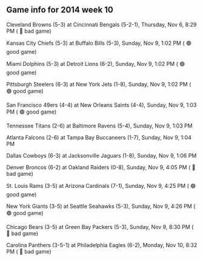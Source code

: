 ## Game info for 2014 week 10
Cleveland Browns (5-3) at Cincinnati Bengals (5-2-1), Thursday, Nov 6, 8:29 PM (	:red_circle: bad game)



Kansas City Chiefs (5-3) at Buffalo Bills (5-3), Sunday, Nov 9, 1:02 PM (	:green_circle: good game)

Miami Dolphins (5-3) at Detroit Lions (6-2), Sunday, Nov 9, 1:02 PM (	:green_circle: good game)

Pittsburgh Steelers (6-3) at New York Jets (1-8), Sunday, Nov 9, 1:02 PM (	:green_circle: good game)

San Francisco 49ers (4-4) at New Orleans Saints (4-4), Sunday, Nov 9, 1:03 PM (	:green_circle: good game)

Tennessee Titans (2-6) at Baltimore Ravens (5-4), Sunday, Nov 9, 1:03 PM

Atlanta Falcons (2-6) at Tampa Bay Buccaneers (1-7), Sunday, Nov 9, 1:04 PM

Dallas Cowboys (6-3) at Jacksonville Jaguars (1-8), Sunday, Nov 9, 1:06 PM



Denver Broncos (6-2) at Oakland Raiders (0-8), Sunday, Nov 9, 4:05 PM (	:red_circle: bad game)

St. Louis Rams (3-5) at Arizona Cardinals (7-1), Sunday, Nov 9, 4:25 PM (	:green_circle: good game)

New York Giants (3-5) at Seattle Seahawks (5-3), Sunday, Nov 9, 4:26 PM (	:green_circle: good game)



Chicago Bears (3-5) at Green Bay Packers (5-3), Sunday, Nov 9, 8:30 PM (	:red_circle: bad game)



Carolina Panthers (3-5-1) at Philadelphia Eagles (6-2), Monday, Nov 10, 8:32 PM (	:red_circle: bad game)

